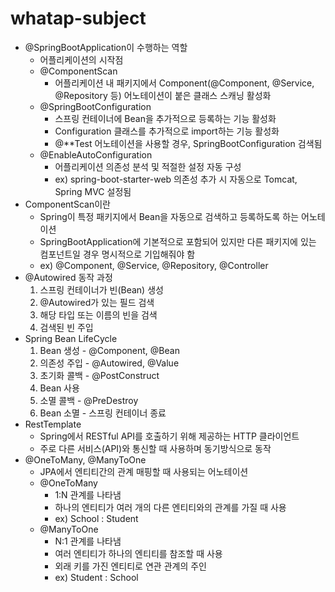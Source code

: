 # whatap-subject

- @SpringBootApplication이 수행하는 역할 
  - 어플리케이션의 시작점 
  - @ComponentScan 
    - 어플리케이션 내 패키지에서 Component(@Component, @Service, @Repository 등) 어노테이션이 붙은 클래스 스캐닝 활성화 
  - @SpringBootConfiguration 
    - 스프링 컨테이너에 Bean을 추가적으로 등록하는 기능 활성화 
    - Configuration 클래스를 추가적으로 import하는 기능 활성화 
    - @**Test 어노테이션을 사용할 경우, SpringBootConfiguration 검색됨 
  - @EnableAutoConfiguration 
    - 어플리케이션 의존성 분석 및 적절한 설정 자동 구성 
    - ex) spring-boot-starter-web 의존성 추가 시 자동으로 Tomcat, Spring MVC 설정됨
- ComponentScan이란 
  - Spring이 특정 패키지에서 Bean을 자동으로 검색하고 등록하도록 하는 어노테이션 
  - SpringBootApplication에 기본적으로 포함되어 있지만 다른 패키지에 있는 컴포넌트일 경우 명시적으로 기입해줘야 함 
  - ex) @Component, @Service, @Repository, @Controller
- @Autowired 동작 과정 
  1. 스프링 컨테이너가 빈(Bean) 생성
  2. @Autowired가 있는 필드 검색
  3. 해당 타입 또는 이름의 빈을 검색
  4. 검색된 빈 주입
- Spring Bean LifeCycle
  1. Bean 생성 - @Component, @Bean
  2. 의존성 주입 - @Autowired, @Value
  3. 초기화 콜백 - @PostConstruct
  4. Bean 사용
  5. 소멸 콜백 - @PreDestroy
  6. Bean 소멸 - 스프링 컨테이너 종료
- RestTemplate
  - Spring에서 RESTful API를 호출하기 위해 제공하는 HTTP 클라이언트
  - 주로 다른 서비스(API)와 통신할 때 사용하며 동기방식으로 동작 
- @OneToMany, @ManyToOne
  - JPA에서 엔티티간의 관계 매핑할 때 사용되는 어노테이션
  - @OneToMany
    - 1:N 관계를 나타냄
    - 하나의 엔티티가 여러 개의 다른 엔티티와의 관계를 가질 때 사용
    - ex) School : Student
  - @ManyToOne
    - N:1 관계를 나타냄
    - 여러 엔티티가 하나의 엔티티를 참조할 때 사용
    - 외래 키를 가진 엔티티로 연관 관계의 주인
    - ex) Student : School